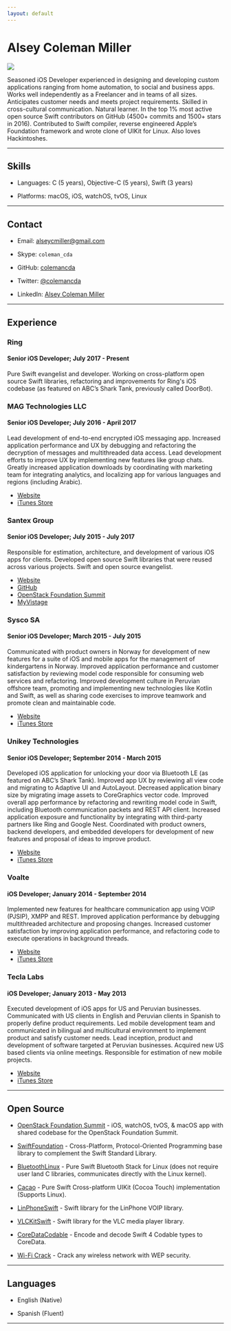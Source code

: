 ```yaml
---
layout: default
---
```


# Alsey Coleman Miller

<img class="profile-picture" src="images/avatar.jpg">

Seasoned iOS Developer experienced in designing and developing custom applications ranging from home automation, to social and business apps. Works well independently as a Freelancer and in teams of all sizes. Anticipates customer needs and meets project requirements. Skilled in cross-cultural communication. Natural learner. In the top 1% most active open source Swift contributors on GitHub (4500+ commits and 1500+ stars in 2016). Contributed to Swift compiler, reverse engineered Apple’s Foundation framework and wrote clone of UIKit for Linux. Also loves Hackintoshes.

----

## Skills

- Languages: C (5 years), Objective-C (5 years), Swift (3 years)

- Platforms: macOS, iOS, watchOS, tvOS, Linux

----

## Contact

* Email: [alseycmiller@gmail.com](mailto:alseycmiller@gmail.com)

* Skype: `coleman_cda`

* GitHub: [colemancda](https://github.com/colemancda)

* Twitter: [@colemancda](https://twitter.com/colemancda)

* LinkedIn: [Alsey Coleman Miller](https://www.linkedin.com/in/colemancda/)

----

## Experience

### Ring

#### Senior iOS Developer; July 2017 - Present

Pure Swift evangelist and developer. Working on cross-platform open source Swift libraries, refactoring and improvements for Ring's iOS codebase (as featured on ABC’s Shark Tank, previously called DoorBot).

### MAG Technologies LLC

#### Senior iOS Developer; July 2016 - April 2017

Lead development of end-to-end encrypted iOS messaging app. Increased application performance and UX by debugging and refactoring the decryption of messages and multithreaded data access. Lead development efforts to improve UX by implementing new features like group chats. Greatly increased application downloads by coordinating with marketing team for integrating analytics, and localizing app for various languages and regions (including Arabic).

- [Website](http://www.sayfeapp.com)
- [iTunes Store](https://itunes.apple.com/us/app/sayfe-secure-private-messenger/id1050787926)

### Santex Group

#### Senior iOS Developer; July 2015 - July 2017

Responsible for estimation, architecture, and development of various iOS apps for clients. Developed open source Swift libraries that were reused across various projects. Swift and open source evangelist.

- [Website](http://www.santexgroup.com)
- [GitHub](https://github.com/Santex-Mobile)
- [OpenStack Foundation Summit](https://github.com/OpenStack-mobile/summit-app-ios)
- [MyVistage](https://itunes.apple.com/us/app/my-vistage/id891220703)

### Sysco SA

#### Senior iOS Developer; March 2015 - July 2015

Communicated with product owners in Norway for development of new features for a suite of iOS and mobile apps for the management of kindergartens in Norway. Improved application performance and customer satisfaction by reviewing model code responsible for consuming web services and refactoring. Improved development culture in Peruvian offshore team, promoting and implementing new technologies like Kotlin and Swift, as well as sharing code exercises to improve teamwork and promote clean and maintainable code.

- [Website](https://vigilo.no)
- [iTunes Store](https://itunes.apple.com/us/app/vigilo-foresatt-barnehage/id771731428)

### Unikey Technologies

#### Senior iOS Developer; September 2014 - March 2015

Developed iOS application for unlocking your door via Bluetooth LE (as featured on ABC’s Shark Tank). Improved app UX by reviewing all view code and migrating to Adaptive UI and AutoLayout. Decreased application binary size by migrating image assets to CoreGraphics vector code. Improved overall app performance by refactoring and rewriting model code in Swift, including Bluetooth communication packets and REST API client. Increased application exposure and functionality by integrating with third-party partners like Ring and Google Nest. Coordinated with product owners, backend developers, and embedded developers for development of new features and proposal of ideas to improve product.

- [Website](http://www.unikey.com)
- [iTunes Store](https://itunes.apple.com/us/app/kevo-your-phone-is-now-your-key/id685604951)

### Voalte

#### iOS Developer; January 2014  - September 2014

Implemented new features for healthcare communication app using VOIP (PJSIP), XMPP and REST. Improved application performance by debugging multithreaded architecture and proposing changes. Increased customer satisfaction by improving application performance, and refactoring code to execute operations in background threads.

- [Website](http://www.voalte.com)
- [iTunes Store](https://itunes.apple.com/us/app/voalte-one/id350193462)

### Tecla Labs

#### iOS Developer; January 2013 - May 2013

Executed development of iOS apps for US and Peruvian businesses. Communicated with US clients in English and Peruvian clients in Spanish to properly define product requirements. Led mobile development team and communicated in bilingual and multicultural environment to implement product and satisfy customer needs. Lead inception, product and development of software targeted at Peruvian businesses. Acquired new US based clients via online meetings. Responsible for estimation of new mobile projects.

- [Website](http://www.teclalabs.com)
- [iTunes Store](https://itunes.apple.com/gb/app/aldo-co.-encuentra-tu-anillo/id648603114)

----

## Open Source

- [OpenStack Foundation Summit](https://github.com/OpenStack-mobile/summit-app-ios) - iOS, watchOS, tvOS, & macOS app with shared codebase for the OpenStack Foundation Summit.

- [SwiftFoundation](https://github.com/PureSwift/SwiftFoundation ) - Cross-Platform, Protocol-Oriented Programming base library to complement the Swift Standard Library.

- [BluetoothLinux](https://github.com/PureSwift/BluetoothLinux) - Pure Swift Bluetooth Stack for Linux (does not require user land C libraries, communicates directly with the Linux kernel).

- [Cacao](https://github.com/PureSwift/Cacao) - Pure Swift Cross-platform UIKit (Cocoa Touch) implementation (Supports Linux).

- [LinPhoneSwift](https://github.com/colemancda/LinPhoneSwift) - Swift library for the LinPhone VOIP library.

- [VLCKitSwift](https://github.com/colemancda/VLCKitSwift) - Swift library for the VLC media player library.

- [CoreDataCodable](https://github.com/colemancda/CoreDataCodable) - Encode and decode Swift 4 Codable types to CoreData.

- [Wi-Fi Crack](https://github.com/colemancda/Wi-Fi-Crack) - Crack any wireless network with WEP security.

----

## Languages

- English (Native)

- Spanish (Fluent)

--- 

